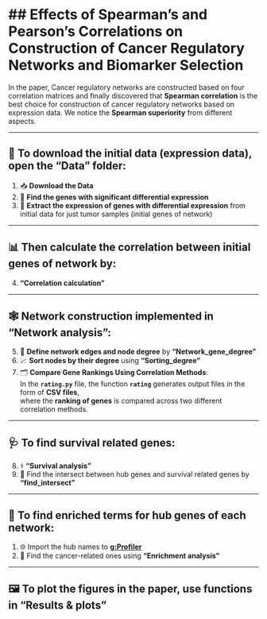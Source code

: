 # ## **Effects of Spearman’s and Pearson’s Correlations on Construction of Cancer Regulatory Networks and Biomarker Selection**

In the paper, Cancer regulatory networks are constructed based on four correlation matrices and finally discovered that **Spearman correlation** is the best choice for construction of cancer regulatory networks based on expression data. We notice the **Spearman superiority** from different aspects.

---

## 📂 **To download the initial data (expression data), open the “Data” folder:**

1. 📥 **Download the Data**
2. 🧬 **Find the genes with significant differential expression**
3. 🔬 **Extract the expression of genes with differential expression** from initial data for just tumor samples (initial genes of network)

---

## 📊 **Then calculate the correlation between initial genes of network by:**

4. **“Correlation calculation”**

---

## 🕸️ **Network construction implemented in “Network analysis”:**

5. 🔗 **Define network edges and node degree** by **“Network_gene_degree”**  
6. 📈 **Sort nodes by their degree** using **“Sorting_degree”**  
7. 🗂️ **Compare Gene Rankings Using Correlation Methods**:  
   In the **`rating.py`** file, the function **`rating`** generates output files in the form of **CSV files**,  
   where the **ranking of genes** is compared across two different correlation methods.

---

## 🩺 **To find survival related genes:**

8. ⚕️ **“Survival analysis”**  
9. 🔗 Find the intersect between hub genes and survival related genes by **“find_intersect”**

---

## 🧠 **To find enriched terms for hub genes of each network:**

1. 🌐 Import the hub names to **[g:Profiler](https://biit.cs.ut.ee/gprofiler/)**  
2. 🔬 Find the cancer-related ones using **“Enrichment analysis”**

---

## 🖼️ **To plot the figures in the paper, use functions in “Results & plots”**
